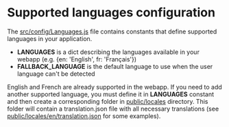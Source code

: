# Supported languages configuration

The  [src/config/Languages.js](../src/config/Languages.js) file contains constants
that define supported languages in your application.

- **LANGUAGES** is a dict describing the languages available in your webapp (e.g. {en: 'English', fr: 'Français'})
- **FALLBACK_LANGUAGE** is the default language to use when the user language can't be detected

English and French are already supported in the webapp. If you need to add another
supported language, you must define it in **LANGUAGES** constant and then create a
corresponding folder in [public/locales](../public/locales) directory. This folder will
contain a translation.json file with all necessary translations (see 
[public/locales/en/translation.json](../public/locales/en/translation.json) for some examples).